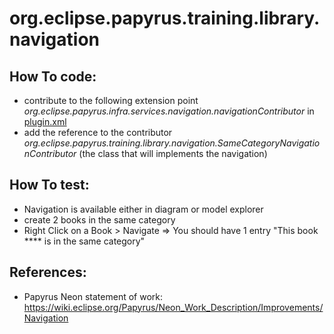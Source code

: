org.eclipse.papyrus.training.library.navigation
=======================================

## How To code:
 - contribute to the following extension point *org.eclipse.papyrus.infra.services.navigation.navigationContributor* in [plugin.xml](plugin.xml)
 - add the reference to the contributor *org.eclipse.papyrus.training.library.navigation.SameCategoryNavigationContributor* 
    (the class that will implements the navigation)

## How To test:
 - Navigation is available either in diagram or model explorer
 - create 2 books in the same category
 - Right Click on a Book > Navigate
=> You should have 1 entry "This book **** is in the same category" 

## References:
 - Papyrus Neon statement of work: https://wiki.eclipse.org/Papyrus/Neon_Work_Description/Improvements/Navigation
 
